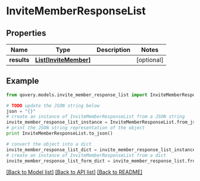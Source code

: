 # InviteMemberResponseList


## Properties
Name | Type | Description | Notes
------------ | ------------- | ------------- | -------------
**results** | [**List[InviteMember]**](InviteMember.md) |  | [optional] 

## Example

```python
from qovery.models.invite_member_response_list import InviteMemberResponseList

# TODO update the JSON string below
json = "{}"
# create an instance of InviteMemberResponseList from a JSON string
invite_member_response_list_instance = InviteMemberResponseList.from_json(json)
# print the JSON string representation of the object
print InviteMemberResponseList.to_json()

# convert the object into a dict
invite_member_response_list_dict = invite_member_response_list_instance.to_dict()
# create an instance of InviteMemberResponseList from a dict
invite_member_response_list_form_dict = invite_member_response_list.from_dict(invite_member_response_list_dict)
```
[[Back to Model list]](../README.md#documentation-for-models) [[Back to API list]](../README.md#documentation-for-api-endpoints) [[Back to README]](../README.md)


